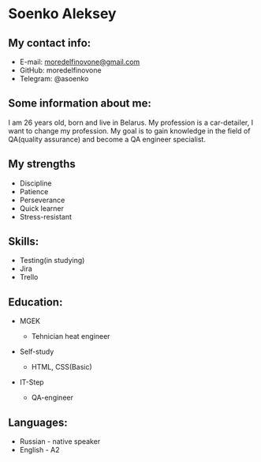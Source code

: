 # Soenko Aleksey

## My contact info:

- E-mail: moredelfinovone@gmail.com 
- GitHub: moredelfinovone 
- Telegram: @asoenko

## Some information about me:

I am 26 years old, born and live in Belarus. My profession is a car-detailer, I want to change my
            profession. My goal is to gain knowledge in the field of QA(quality assurance) and become a QA engineer specialist.
## My strengths

- Discipline
- Patience
- Perseverance
- Quick learner
- Stress-resistant
## Skills:

- Testing(in studying)
- Jira
- Trello

## Education:

- MGEK

  - Tehnician heat engineer

- Self-study

  - HTML, CSS(Basic)

- IT-Step
  - QA-engineer

## Languages:

- Russian - native speaker
- English - A2
